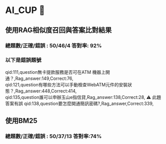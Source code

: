 # AI_CUP :memo:
## 使用RAG相似度召回與答案比對結果  
### 總題數/正確/錯誤 : 50/46/4 答對率: 92%
### 以下是錯誤題號  
qid:111,question無卡提款服務是否可在ATM 機器上開通？,Rag_answer:149,Correct:76,  
qid:121,question有哪些方法可以手動檢查WebATM元件的安裝狀態？,Rag_answer:448,Correct:414,  
qid:135,question誰可以申辦玉山e指信貸,Rag_answer:138,Correct:28,  ⚠️ 此題答案有誤
qid:138,question要怎麼開通簡訊密碼?,Rag_answer,Correct:339,  

## 使用BM25
###  總題數/正確/錯誤 : 50/37/13 答對率:74%
